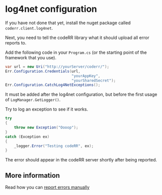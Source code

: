 log4net configuration
=====================

If you have not done that yet, install the nuget package called `coderr.client.log4net`.

Next, you need to tell the codeRR library what it should upload all error reports to.

Add the following code in your `Program.cs` (or the starting point of the framework that you use).

```csharp
var url = new Uri("http://yourServer/coderr/");
Err.Configuration.Credentials(url, 
                              "yourAppKey", 
                              "yourSharedSecret");
Err.Configuration.CatchLog4NetExceptions();
```

It must be added after the log4net configuration, but before the first usage of `LogManager.GetLogger()`.

Try to log an exception to see if it works.

```csharp
try
{
    throw new Exception("Oooop");
}
catch (Exception ex)
{
    _logger.Error("Testing codeRR", ex);
}
```

The error should appear in the codeRR server shortly after being reported.

## More information

Read how you can [report errors manually](../../gettingstarted.md)